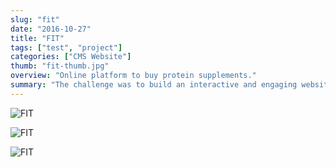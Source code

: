 ```yaml
---
slug: "fit"
date: "2016-10-27"
title: "FIT"
tags: ["test", "project"]
categories: ["CMS Website"]
thumb: "fit-thumb.jpg"
overview: "Online platform to buy protein supplements."
summary: "The challenge was to build an interactive and engaging website with full-fledged store with special requirements. There is also a suggestor tool which can pick the right product based on simple questions."
---
```

![FIT](/images/fit-01.jpg)

![FIT](/images/fit-02.jpg)

![FIT](/images/fit-03.jpg)